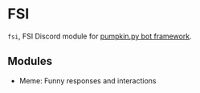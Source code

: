 # FSI

`fsi`, FSI Discord module for [pumpkin.py bot framework](https://github.com/pumpkin-py).

## Modules

- Meme: Funny responses and interactions
